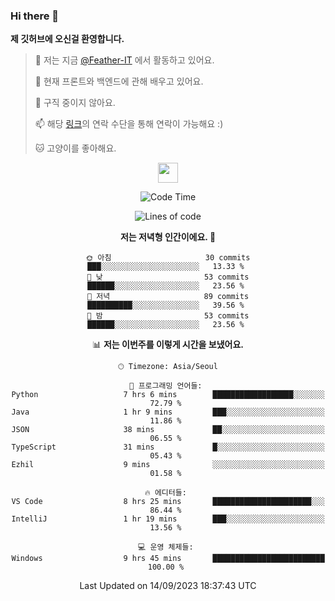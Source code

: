 ### Hi there 👋

**제 깃허브에 오신걸 환영합니다.**
 > 🔭 저는 지금 [@Feather-IT](https://www.github.com/Feather-IT) 에서 활동하고 있어요.
> 
 >  🌱 현재 프론트와 백엔드에 관해 배우고 있어요.
> 
 >  🚫 구직 중이지 않아요.
> 
 > 📫 해당 [링크](https://litt.ly/wh3nilvyou)의 연락 수단을 통해 연락이 가능해요 :)
>
 > 🐱 고양이를 좋아해요.

<div align="center"> 
 <a href="https://litt.ly/wh3nilvyou">
    <img src="https://github.githubassets.com/images/mona-loading-default.gif" width="32" />
 </a>

<!--START_SECTION:waka-->
![Code Time](http://img.shields.io/badge/Code%20Time-55%20hrs%2021%20mins-blue)

![Lines of code](https://img.shields.io/badge/%EC%A0%80%EB%8A%94%20%EC%97%AC%ED%83%9C%EA%B9%8C%EC%A7%80%20-308.7%20thousand%20%EC%A4%84%EC%9D%98%20%EC%BD%94%EB%93%9C%EB%A5%BC%20%EC%9E%91%EC%84%B1%ED%96%88%EC%96%B4%EC%9A%94.-blue)

**저는 저녁형 인간이에요. 🦉** 

```text
🌞 아침                     30 commits          ███░░░░░░░░░░░░░░░░░░░░░░   13.33 % 
🌆 낮　                     53 commits          ██████░░░░░░░░░░░░░░░░░░░   23.56 % 
🌃 저녁                     89 commits          ██████████░░░░░░░░░░░░░░░   39.56 % 
🌙 밤　                     53 commits          ██████░░░░░░░░░░░░░░░░░░░   23.56 % 
```


📊 **저는 이번주를 이렇게 시간을 보냈어요.** 

```text
🕑︎ Timezone: Asia/Seoul

💬 프로그래밍 언어들: 
Python                   7 hrs 6 mins        ██████████████████░░░░░░░   72.79 % 
Java                     1 hr 9 mins         ███░░░░░░░░░░░░░░░░░░░░░░   11.86 % 
JSON                     38 mins             ██░░░░░░░░░░░░░░░░░░░░░░░   06.55 % 
TypeScript               31 mins             █░░░░░░░░░░░░░░░░░░░░░░░░   05.43 % 
Ezhil                    9 mins              ░░░░░░░░░░░░░░░░░░░░░░░░░   01.58 % 

🔥 에디터들: 
VS Code                  8 hrs 25 mins       ██████████████████████░░░   86.44 % 
IntelliJ                 1 hr 19 mins        ███░░░░░░░░░░░░░░░░░░░░░░   13.56 % 

💻 운영 체제들: 
Windows                  9 hrs 45 mins       █████████████████████████   100.00 % 
```


 Last Updated on 14/09/2023 18:37:43 UTC
<!--END_SECTION:waka-->
</div>

